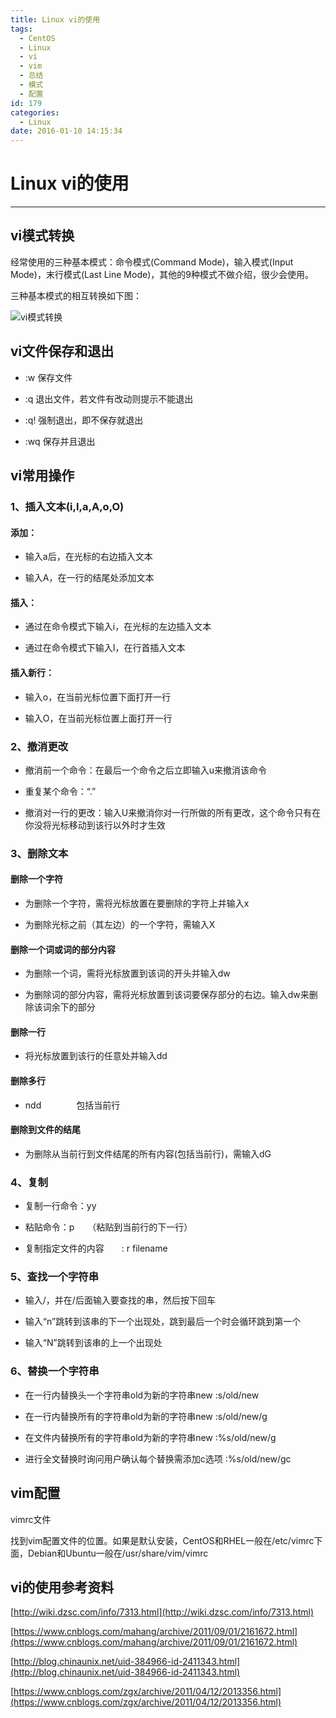 ```yaml
---
title: Linux vi的使用
tags:
  - CentOS
  - Linux
  - vi
  - vim
  - 总结
  - 模式
  - 配置
id: 179
categories:
  - Linux
date: 2016-01-10 14:15:34
---
```


# Linux vi的使用

* * *

## vi模式转换

经常使用的三种基本模式：命令模式(Command Mode)，输入模式(Input Mode)，末行模式(Last Line Mode)，其他的9种模式不做介绍，很少会使用。

三种基本模式的相互转换如下图：

![vi模式转换](https://flowsnow.oss-cn-shanghai.aliyuncs.com/history/Flowsnowvi%E6%A8%A1%E5%BC%8F%E8%BD%AC%E6%8D%A2.jpg)

<!--more-->

## vi文件保存和退出

- :w 保存文件


- :q 退出文件，若文件有改动则提示不能退出


- :q! 强制退出，即不保存就退出


- :wq 保存并且退出

## vi常用操作

### 1、插入文本(i,I,a,A,o,O)

#### 添加：

- 输入a后，在光标的右边插入文本


- 输入A，在一行的结尾处添加文本

#### 插入：

- 通过在命令模式下输入i，在光标的左边插入文本


- 通过在命令模式下输入I，在行首插入文本

#### 插入新行：

- 输入o，在当前光标位置下面打开一行


- 输入O，在当前光标位置上面打开一行

### 2、撤消更改

- 撤消前一个命令：在最后一个命令之后立即输入u来撤消该命令


- 重复某个命令：“.”


- 撤消对一行的更改：输入U来撤消你对一行所做的所有更改，这个命令只有在你没将光标移动到该行以外时才生效

### 3、删除文本

#### 删除一个字符

- 为删除一个字符，需将光标放置在要删除的字符上并输入x


- 为删除光标之前（其左边）的一个字符，需输入X

#### 删除一个词或词的部分内容

- 为删除一个词，需将光标放置到该词的开头并输入dw


- 为删除词的部分内容，需将光标放置到该词要保存部分的右边。输入dw来删除该词余下的部分

#### 删除一行

- 将光标放置到该行的任意处并输入dd

#### 删除多行

- ndd　　　　包括当前行

#### 删除到文件的结尾

- 为删除从当前行到文件结尾的所有内容(包括当前行)，需输入dG

### 4、复制

- 复制一行命令：yy


- 粘贴命令：p　　（粘贴到当前行的下一行）


- 复制指定文件的内容　　: r filename

### 5、查找一个字符串

- 输入/，并在/后面输入要查找的串，然后按下回车


- 输入“n”跳转到该串的下一个出现处，跳到最后一个时会循环跳到第一个


- 输入“N”跳转到该串的上一个出现处

### 6、替换一个字符串

- 在一行内替换头一个字符串old为新的字符串new    :s/old/new


- 在一行内替换所有的字符串old为新的字符串new    :s/old/new/g


- 在文件内替换所有的字符串old为新的字符串new    :%s/old/new/g


- 进行全文替换时询问用户确认每个替换需添加c选项     :%s/old/new/gc

## vim配置

vimrc文件

找到vim配置文件的位置。如果是默认安装，CentOS和RHEL一般在/etc/vimrc下面，Debian和Ubuntu一般在/usr/share/vim/vimrc

## vi的使用参考资料

[http://wiki.dzsc.com/info/7313.html](http://wiki.dzsc.com/info/7313.html)

[https://www.cnblogs.com/mahang/archive/2011/09/01/2161672.html](https://www.cnblogs.com/mahang/archive/2011/09/01/2161672.html)

[http://blog.chinaunix.net/uid-384966-id-2411343.html](http://blog.chinaunix.net/uid-384966-id-2411343.html)

[https://www.cnblogs.com/zgx/archive/2011/04/12/2013356.html](https://www.cnblogs.com/zgx/archive/2011/04/12/2013356.html)